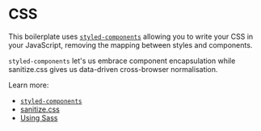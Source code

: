 # CSS

This boilerplate uses [`styled-components`](https://github.com/styled-components/styled-components)
allowing you to write your CSS in your JavaScript,
removing the mapping between styles and components.

`styled-components` let's us embrace component encapsulation while sanitize.css gives us
data-driven cross-browser normalisation.

Learn more:

- [`styled-components`](styled-components.md)
- [sanitize.css](sanitize.md)
- [Using Sass](sass.md)
